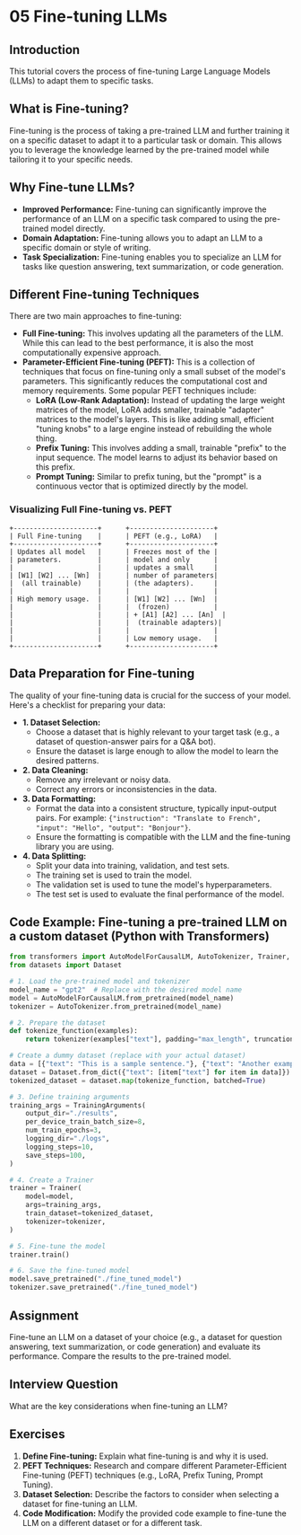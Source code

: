 # 05 Fine-tuning LLMs

## Introduction

This tutorial covers the process of fine-tuning Large Language Models (LLMs) to adapt them to specific tasks.

## What is Fine-tuning?

Fine-tuning is the process of taking a pre-trained LLM and further training it on a specific dataset to adapt it to a particular task or domain. This allows you to leverage the knowledge learned by the pre-trained model while tailoring it to your specific needs.

## Why Fine-tune LLMs?

*   **Improved Performance:** Fine-tuning can significantly improve the performance of an LLM on a specific task compared to using the pre-trained model directly.
*   **Domain Adaptation:** Fine-tuning allows you to adapt an LLM to a specific domain or style of writing.
*   **Task Specialization:** Fine-tuning enables you to specialize an LLM for tasks like question answering, text summarization, or code generation.

## Different Fine-tuning Techniques

There are two main approaches to fine-tuning:

*   **Full Fine-tuning:** This involves updating all the parameters of the LLM. While this can lead to the best performance, it is also the most computationally expensive approach.
*   **Parameter-Efficient Fine-tuning (PEFT):** This is a collection of techniques that focus on fine-tuning only a small subset of the model's parameters. This significantly reduces the computational cost and memory requirements. Some popular PEFT techniques include:
    *   **LoRA (Low-Rank Adaptation):** Instead of updating the large weight matrices of the model, LoRA adds smaller, trainable "adapter" matrices to the model's layers. This is like adding small, efficient "tuning knobs" to a large engine instead of rebuilding the whole thing.
    *   **Prefix Tuning:** This involves adding a small, trainable "prefix" to the input sequence. The model learns to adjust its behavior based on this prefix.
    *   **Prompt Tuning:** Similar to prefix tuning, but the "prompt" is a continuous vector that is optimized directly by the model.

### Visualizing Full Fine-tuning vs. PEFT

```
+---------------------+      +---------------------+
| Full Fine-tuning    |      | PEFT (e.g., LoRA)   |
+---------------------+      +---------------------+
| Updates all model   |      | Freezes most of the |
| parameters.         |      | model and only      |
|                     |      | updates a small     |
| [W1] [W2] ... [Wn]  |      | number of parameters|
|  (all trainable)    |      | (the adapters).     |
|                     |      |                     |
| High memory usage.  |      | [W1] [W2] ... [Wn]  |
|                     |      |  (frozen)           |
|                     |      | + [A1] [A2] ... [An]  |
|                     |      |  (trainable adapters)|
|                     |      |                     |
|                     |      | Low memory usage.   |
+---------------------+      +---------------------+
```

## Data Preparation for Fine-tuning

The quality of your fine-tuning data is crucial for the success of your model. Here's a checklist for preparing your data:

*   **1. Dataset Selection:**
    *   Choose a dataset that is highly relevant to your target task (e.g., a dataset of question-answer pairs for a Q&A bot).
    *   Ensure the dataset is large enough to allow the model to learn the desired patterns.
*   **2. Data Cleaning:**
    *   Remove any irrelevant or noisy data.
    *   Correct any errors or inconsistencies in the data.
*   **3. Data Formatting:**
    *   Format the data into a consistent structure, typically input-output pairs. For example: `{"instruction": "Translate to French", "input": "Hello", "output": "Bonjour"}`.
    *   Ensure the formatting is compatible with the LLM and the fine-tuning library you are using.
*   **4. Data Splitting:**
    *   Split your data into training, validation, and test sets.
    *   The training set is used to train the model.
    *   The validation set is used to tune the model's hyperparameters.
    *   The test set is used to evaluate the final performance of the model.

## Code Example: Fine-tuning a pre-trained LLM on a custom dataset (Python with Transformers)

```python
from transformers import AutoModelForCausalLM, AutoTokenizer, Trainer, TrainingArguments
from datasets import Dataset

# 1. Load the pre-trained model and tokenizer
model_name = "gpt2"  # Replace with the desired model name
model = AutoModelForCausalLM.from_pretrained(model_name)
tokenizer = AutoTokenizer.from_pretrained(model_name)

# 2. Prepare the dataset
def tokenize_function(examples):
    return tokenizer(examples["text"], padding="max_length", truncation=True, max_length=128) # Adjust max_length as needed

# Create a dummy dataset (replace with your actual dataset)
data = [{"text": "This is a sample sentence."}, {"text": "Another example sentence."}]
dataset = Dataset.from_dict({"text": [item["text"] for item in data]})
tokenized_dataset = dataset.map(tokenize_function, batched=True)

# 3. Define training arguments
training_args = TrainingArguments(
    output_dir="./results",
    per_device_train_batch_size=8,
    num_train_epochs=3,
    logging_dir="./logs",
    logging_steps=10,
    save_steps=100,
)

# 4. Create a Trainer
trainer = Trainer(
    model=model,
    args=training_args,
    train_dataset=tokenized_dataset,
    tokenizer=tokenizer,
)

# 5. Fine-tune the model
trainer.train()

# 6. Save the fine-tuned model
model.save_pretrained("./fine_tuned_model")
tokenizer.save_pretrained("./fine_tuned_model")
```

## Assignment

Fine-tune an LLM on a dataset of your choice (e.g., a dataset for question answering, text summarization, or code generation) and evaluate its performance. Compare the results to the pre-trained model.

## Interview Question

What are the key considerations when fine-tuning an LLM?

## Exercises

1.  **Define Fine-tuning:** Explain what fine-tuning is and why it is used.
2.  **PEFT Techniques:** Research and compare different Parameter-Efficient Fine-tuning (PEFT) techniques (e.g., LoRA, Prefix Tuning, Prompt Tuning).
3.  **Dataset Selection:** Describe the factors to consider when selecting a dataset for fine-tuning an LLM.
4.  **Code Modification:** Modify the provided code example to fine-tune the LLM on a different dataset or for a different task.
